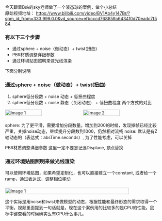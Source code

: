 今天跟着B站的sky老师做了一个液态球的案例，做个小总结  
原始视频地址：
https://www.bilibili.com/video/BV1Ab4y147Br/?spm_id_from=333.999.0.0&vd_source=efbcccd768859a6434f0d70eadc7f584


### 有以下三个步骤
- 通过sphere + noise（做动态）+ twist(扭曲)
- PBR材质调整详细参数
- 通过环境贴图照明来做光线渲染  

下面分别说明

### 通过sphere + noise（做动态）+ twist(扭曲)
1. sphere低分段数 + noise 动态 + 低扭曲程度
2. sphere低分段数 + noise 静态（关闭动态） + 低扭曲程度
两个方式的对比

<div style="display: flex; justify-content: space-between; align-items: center; margin-bottom: 20px;">
    <img src="https://para-1255470189.cos.ap-nanjing.myqcloud.com/uPic/AZYCV1.png" alt="Image 1" style="width: 49%; height: auto; margin-right: 10px;">
    <img src="https://para-1255470189.cos.ap-nanjing.myqcloud.com/uPic/vQePmp.png" alt="Image 2" style="width: 49%; height: auto;">
</div>

sphere: 为了更平滑，需要增加分段数量。增加到200的时候，发现掉帧已经比较严重，关掉noise动态，继续提升分段数到1000，仍然相对流畅
noise: 默认是有Z轴动态的（表达式：absTime.seconds）, 为了性能考虑，可以关掉

PBR材质调整详细参数
这里一定不要忘记选Displace, 顶点替换


### 通过环境贴图照明来做光线渲染
可以使用环境贴图，如果希望定制化，也可以直接建立一个constant, 或者给一个ramp，通过表达式，调整相位移动

<!--下面用的是html-->
<div style="display: flex; justify-content: space-between; align-items: center; margin-top: 20px;">
    <img src=".https://para-1255470189.cos.ap-nanjing.myqcloud.com/uPic/fZytCQ.png" alt="Image 1" style="width: 90%; height: auto;">
</div>

这个实际是用noise和twist来做模型的动态，根据性能和最终形态的需求取得一个平衡。视频里面提到一句话就是，现在这个案例用的比较多的是CPU的性能，鼠标中键查看的时候确实么有GPU什么事儿。
